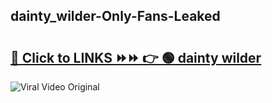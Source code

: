 
 ## dainty_wilder-Only-Fans-Leaked

# <h2><a href="https://clipsfans.com/dainty_wilder&ref=git">🔗 Click to LINKS ⏩⏩ 👉 🟢 dainty wilder </a></h2>

<a href="https://clipsfans.com/dainty_wilder&ref=git" rel="nofollow" data-target="animated-image.originalLink"><img src="https://i.ibb.co.com/xMMVF88/686577567.gif" alt="Viral Video Original" style="max-width: 100%; display: inline-block;" data-target="animated-image.originalImage"></a>
